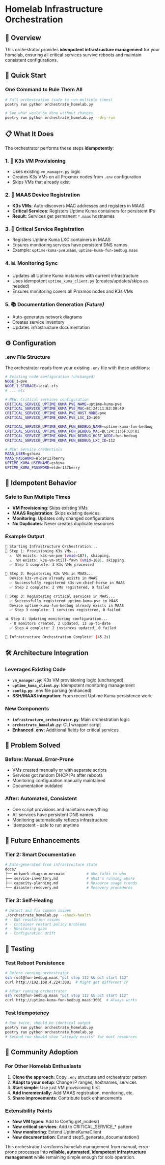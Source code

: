 # Homelab Infrastructure Orchestration

## 🎯 Overview

This orchestrator provides **idempotent infrastructure management** for your homelab, ensuring all critical services survive reboots and maintain consistent configurations.

## 🚀 Quick Start

### One Command to Rule Them All

```bash
# Full orchestration (safe to run multiple times)
poetry run python orchestrate_homelab.py

# See what would be done without changes
poetry run python orchestrate_homelab.py --dry-run
```

## 📋 What It Does

The orchestrator performs these steps **idempotently**:

### 1. 🚀 **K3s VM Provisioning**
- Uses existing `vm_manager.py` logic
- Creates K3s VMs on all Proxmox nodes from `.env` configuration
- Skips VMs that already exist

### 2. 📝 **MAAS Device Registration** 
- **K3s VMs**: Auto-discovers MAC addresses and registers in MAAS
- **Critical Services**: Registers Uptime Kuma containers for persistent IPs
- **Result**: Services get permanent `*.maas` hostnames

### 3. 🔧 **Critical Service Registration**
- Registers Uptime Kuma LXC containers in MAAS
- Ensures monitoring services have persistent DNS names
- Example: `uptime-kuma-pve.maas`, `uptime-kuma-fun-bedbug.maas`

### 4. 📊 **Monitoring Sync**
- Updates all Uptime Kuma instances with current infrastructure
- Uses idempotent `uptime_kuma_client.py` (creates/updates/skips as needed)
- Ensures monitoring covers all Proxmox nodes and K3s VMs

### 5. 📚 **Documentation Generation** *(Future)*
- Auto-generates network diagrams
- Creates service inventory
- Updates infrastructure documentation

## ⚙️ Configuration

### .env File Structure

The orchestrator reads from your existing `.env` file with these additions:

```bash
# Existing node configuration (unchanged)
NODE_1=pve
NODE_1_STORAGE=local-zfs
# ... etc

# NEW: Critical services configuration
CRITICAL_SERVICE_UPTIME_KUMA_PVE_NAME=uptime-kuma-pve
CRITICAL_SERVICE_UPTIME_KUMA_PVE_MAC=BC:24:11:B3:D0:40
CRITICAL_SERVICE_UPTIME_KUMA_PVE_HOST_NODE=pve
CRITICAL_SERVICE_UPTIME_KUMA_PVE_LXC_ID=100

CRITICAL_SERVICE_UPTIME_KUMA_FUN_BEDBUG_NAME=uptime-kuma-fun-bedbug
CRITICAL_SERVICE_UPTIME_KUMA_FUN_BEDBUG_MAC=BC:24:11:5F:CD:81
CRITICAL_SERVICE_UPTIME_KUMA_FUN_BEDBUG_HOST_NODE=fun-bedbug
CRITICAL_SERVICE_UPTIME_KUMA_FUN_BEDBUG_LXC_ID=112

# NEW: Service credentials
MAAS_USER=gshiva
MAAS_PASSWORD=elder137berry
UPTIME_KUMA_USERNAME=gshiva
UPTIME_KUMA_PASSWORD=elder137berry
```

## 🔄 Idempotent Behavior

### Safe to Run Multiple Times
- **VM Provisioning**: Skips existing VMs
- **MAAS Registration**: Skips existing devices  
- **Monitoring**: Updates only changed configurations
- **No Duplicates**: Never creates duplicate resources

### Example Output
```bash
🎯 Starting Infrastructure Orchestration...
🚀 Step 1: Provisioning K3s VMs...
  ⚠️  VM exists: k3s-vm-pve (vmid=107), skipping.
  ⚠️  VM exists: k3s-vm-still-fawn (vmid=108), skipping.
  ✅ Step 1 complete: 3 K3s VMs processed

📝 Step 2: Registering K3s VMs in MAAS...
  Device k3s-vm-pve already exists in MAAS
  ✅ Successfully registered k3s-vm-chief-horse in MAAS
  ✅ Step 2 complete: 2 VMs registered, 0 failed

🔧 Step 3: Registering critical services in MAAS...
  ✅ Successfully registered uptime-kuma-pve in MAAS
  Device uptime-kuma-fun-bedbug already exists in MAAS
  ✅ Step 3 complete: 1 services registered, 0 failed

📊 Step 4: Updating monitoring configuration...
  - 0 monitors created, 2 updated, 13 up-to-date
  ✅ Step 4 complete: 2 instances updated, 0 failed

🎉 Infrastructure Orchestration Complete! (45.2s)
```

## 🛠️ Architecture Integration

### Leverages Existing Code
- **`vm_manager.py`**: K3s VM provisioning logic (unchanged)
- **`uptime_kuma_client.py`**: Idempotent monitoring management  
- **`config.py`**: .env file parsing (enhanced)
- **SSH/MAAS integration**: From recent Uptime Kuma persistence work

### New Components
- **`infrastructure_orchestrator.py`**: Main orchestration logic
- **`orchestrate_homelab.py`**: CLI wrapper script
- **Enhanced .env**: Additional fields for critical services

## 🎯 Problem Solved

### Before: Manual, Error-Prone
- VMs created manually or with separate scripts
- Services got random DHCP IPs after reboots
- Monitoring configuration manually maintained
- Documentation outdated

### After: Automated, Consistent  
- One script provisions and maintains everything
- All services have persistent DNS names
- Monitoring automatically reflects infrastructure
- Idempotent - safe to run anytime

## 🚀 Future Enhancements

### Tier 2: Smart Documentation
```bash
# Auto-generated from infrastructure state
docs/
├── network-diagram.mermaid          # Who talks to who
├── service-inventory.md             # What's running where  
├── capacity-planning.md             # Resource usage trends
└── disaster-recovery.md             # Recovery procedures
```

### Tier 3: Self-Healing
```bash
# Detect and fix common issues
./orchestrate_homelab.py --check-health
# - DNS resolution issues
# - Container restart policy problems  
# - Monitoring gaps
# - Configuration drift
```

## 🧪 Testing

### Test Reboot Persistence
```bash
# Before running orchestrator
ssh root@fun-bedbug.maas "pct stop 112 && pct start 112"
curl http://192.168.4.224:3001  # Might get different IP

# After running orchestrator  
ssh root@fun-bedbug.maas "pct stop 112 && pct start 112"
curl http://uptime-kuma-fun-bedbug.maas:3001  # Always works
```

### Test Idempotency
```bash
# Run twice, should be identical output
poetry run python orchestrate_homelab.py
poetry run python orchestrate_homelab.py
# Second run should show "already exists" for most resources
```

## 🤝 Community Adoption

### For Other Homelab Enthusiasts

1. **Clone the approach**: Copy `.env` structure and orchestrator pattern
2. **Adapt to your setup**: Change IP ranges, hostnames, services  
3. **Start simple**: Use just VM provisioning first
4. **Add incrementally**: Add MAAS registration, monitoring, etc.
5. **Share improvements**: Contribute back enhancements

### Extensibility Points
- **New VM types**: Add to Config.get_nodes()
- **New critical services**: Add to CRITICAL_SERVICE_* pattern
- **New monitoring**: Extend UptimeKumaClient  
- **New documentation**: Extend step5_generate_documentation()

This orchestrator transforms homelab management from manual, error-prone processes into **reliable, automated, idempotent infrastructure management** while remaining simple enough for solo operation.